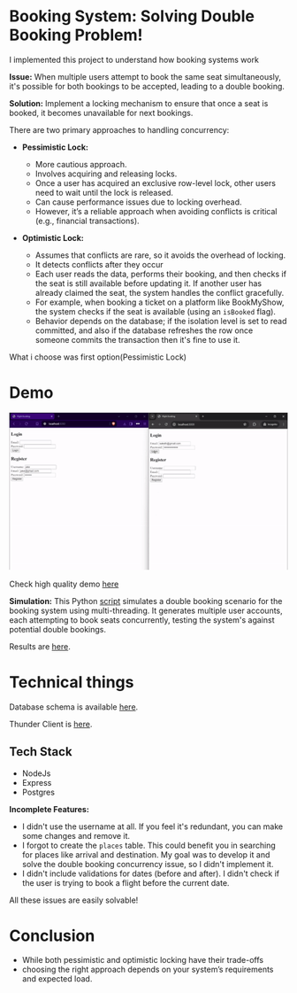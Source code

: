 # Booking System: Solving Double Booking Problem!
I implemented this project to understand how booking systems work

**Issue:** When multiple users attempt to book the same seat simultaneously, it's possible for both bookings to be accepted, leading to a double booking.

**Solution:** Implement a locking mechanism to ensure that once a seat is booked, it becomes unavailable for next bookings.

There are two primary approaches to handling concurrency:

- **Pessimistic Lock:**
  - More cautious approach.
  - Involves acquiring and releasing locks.
  - Once a user has acquired an exclusive row-level lock, other users need to wait until the lock is released.
  - Can cause performance issues due to locking overhead.
  - However, it’s a reliable approach when avoiding conflicts is critical (e.g., financial transactions).

- **Optimistic Lock:**
  - Assumes that conflicts are rare, so it avoids the overhead of locking.
  - It detects conflicts after they occur
  - Each user reads the data, performs their booking, and then checks if the seat is still available before updating it. If another user has already claimed the seat, the system handles the conflict gracefully.
  - For example, when booking a ticket on a platform like BookMyShow, the system checks if the seat is available (using an `isBooked` flag).
  - Behavior depends on the database; if the isolation level is set to read committed, and also if the database refreshes the row once someone commits the transaction then it's fine to use it.


What i choose was first option(Pessimistic Lock)

# Demo
![Demo](demo/demo.gif)

Check high quality demo [here](/demo/Demo.mp4)

**Simulation:** This Python [script](/simulation/simulate.py) simulates a double booking scenario for the booking system using multi-threading. It generates multiple user accounts, each attempting to book seats concurrently, testing the system's against potential double bookings.

Results are [here](/simulation/results.txt).

# Technical things
Database schema is available [here](/database-schema.sql).

Thunder Client is [here](/airLineThunderClient.json).

## Tech Stack
- NodeJs
- Express
- Postgres

**Incomplete Features:**
- I didn't use the username at all. If you feel it's redundant, you can make some changes and remove it.
- I forgot to create the `places` table. This could benefit you in searching for places like arrival and destination. My goal was to develop it and solve the double booking concurrency issue, so I didn't implement it.
- I didn't include validations for dates (before and after). I didn't check if the user is trying to book a flight before the current date.

All these issues are easily solvable!

# Conclusion
- While both pessimistic and optimistic locking have their trade-offs
- choosing the right approach depends on your system’s requirements and expected load.
